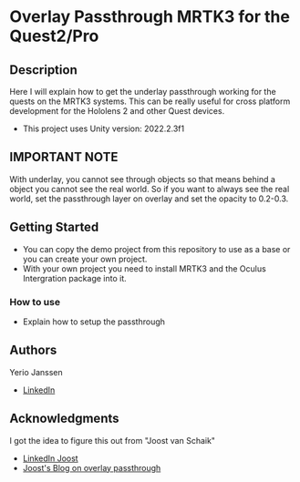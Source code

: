 # Overlay Passthrough MRTK3 for the Quest2/Pro

## Description

Here I will explain how to get the underlay passthrough working for the quests on the MRTK3 systems.
This can be really useful for cross platform development for the Hololens 2 and other Quest devices.

* This project uses Unity version: 2022.2.3f1

## IMPORTANT NOTE

With underlay, you cannot see through objects so that means behind a object you cannot see the real world.
So if you want to always see the real world, set the passthrough layer on overlay and set the opacity to 0.2-0.3.

## Getting Started

* You can copy the demo project from this repository to use as a base or you can create your own project.
* With your own project you need to install MRTK3 and the Oculus Intergration package into it.

### How to use

* Explain how to setup the passthrough

## Authors

Yerio Janssen  
* [LinkedIn](https://www.linkedin.com/in/yerio-janssen-a20980239/)

## Acknowledgments

I got the idea to figure this out from "Joost van Schaik"
* [LinkedIn Joost](https://www.linkedin.com/in/joostvanschaik/)
* [Joost's Blog on overlay passthrough](https://localjoost.github.io/Passthrough-transparency-with-MRTK2-and-3-on-Quest-2Pro/)
